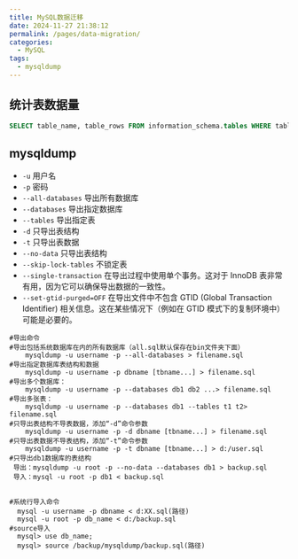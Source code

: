 ```yaml
---
title: MySQL数据迁移
date: 2024-11-27 21:38:12
permalink: /pages/data-migration/
categories:
  - MySQL
tags:
  - mysqldump
---
```


## 统计表数据量
```sql
SELECT table_name, table_rows FROM information_schema.tables WHERE table_schema = 'oms' AND table_name like 'tbl_jzt%' order by table_rows desc;
```

## mysqldump

- `-u` 用户名
- `-p` 密码
- `--all-databases` 导出所有数据库
- `--databases` 导出指定数据库
- `--tables` 导出指定表
- `-d` 只导出表结构
- `-t` 只导出表数据
- `--no-data` 只导出表结构
- `--skip-lock-tables` 不锁定表
- `--single-transaction` 在导出过程中使用单个事务。这对于 InnoDB 表非常有用，因为它可以确保导出数据的一致性。
- `--set-gtid-purged=OFF` 在导出文件中不包含 GTID (Global Transaction Identifier) 相关信息。这在某些情况下（例如在 GTID 模式下的复制环境中）可能是必要的。



```shell
#导出命令
#导出包括系统数据库在内的所有数据库（all.sql默认保存在bin文件夹下面）
	mysqldump -u username -p --all-databases > filename.sql
#导出指定数据库表结构和数据
	mysqldump -u username -p dbname [tbname...] > filename.sql	
#导出多个数据库：
	mysqldump -u username -p --databases db1 db2 ...> filename.sql
#导出多张表：
	mysqldump -u username -p --databases db1 --tables t1 t2> filename.sql
#只导出表结构不导表数据，添加“-d”命令参数
    mysqldump -u username -p -d dbname [tbname...] > filename.sql
#只导出表数据不导表结构，添加“-t”命令参数
    mysqldump -u username -p -t dbname [tbname...] > d:/user.sql
#只导出db1数据库的表结构
 导出：mysqldump -u root -p --no-data --databases db1 > backup.sql
 导入：mysql -u root -p db1 < backup.sql
 
 
#系统行导入命令
  mysql -u username -p dbname < d:XX.sql(路径) 
  mysql -u root -p db_name < d:/backup.sql
#source导入
  mysql> use db_name;
  mysql> source /backup/mysqldump/backup.sql(路径)

```
